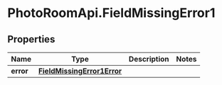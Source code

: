 # PhotoRoomApi.FieldMissingError1

## Properties

Name | Type | Description | Notes
------------ | ------------- | ------------- | -------------
**error** | [**FieldMissingError1Error**](FieldMissingError1Error.md) |  | 


